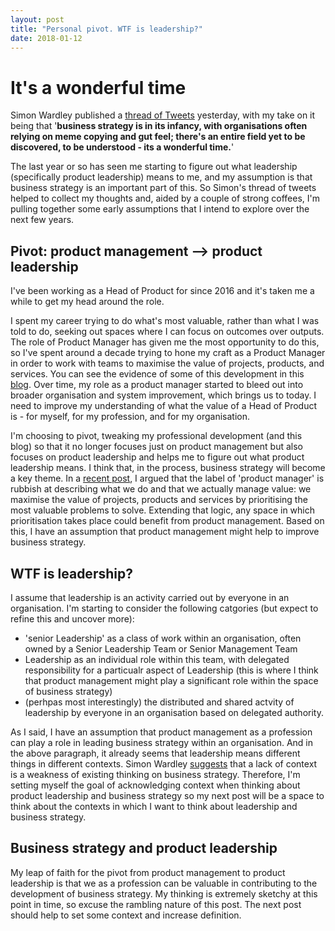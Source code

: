 ```yaml
---
layout: post
title: "Personal pivot. WTF is leadership?"
date: 2018-01-12
---
```


# It's a wonderful time

Simon Wardley published a [thread of Tweets](https://twitter.com/swardley/status/951536659736203264) yesterday, with my take on it being that '**business strategy is in its infancy, with organisations often relying on meme copying and gut feel; there's an entire field yet to be discovered, to be understood - its a wonderful time.**'

The last year or so has seen me starting to figure out what leadership (specifically product leadership) means to me, and my assumption is that business strategy is an important part of this. So Simon's thread of tweets helped to collect my thoughts and, aided by a couple of strong coffees, I'm pulling together some early assumptions that I intend to explore over the next few years.

## Pivot: product management --> product leadership

I've been working as a Head of Product for since 2016 and it's taken me a while to get my head around the role.

I spent my career trying to do what's most valuable, rather than what I was told to do, seeking out spaces where I can focus on outcomes over outputs. The role of Product Manager has given me the most opportunity to do this, so I've spent around a decade trying to hone my craft as a Product Manager in order to work with teams to maximise the value of projects, products, and services. You can see the evidence of some of this development in this [blog](http://scottcolfer.com/). Over time, my role as a product manager started to bleed out into broader organisation and system improvement, which brings us to today. I need to improve my understanding of what the value of a Head of Product is - for myself, for my profession, and for my organisation.

I'm choosing to pivot, tweaking my professional development (and this blog) so that it no longer focuses just on product management but also focuses on product leadership and helps me to figure out what product leadership means. I think that, in the process, business strategy will become a key theme. In a [recent post](http://scottcolfer.com/2017/09/17/value-manager.html), I argued that the label of 'product manager' is rubbish at describing what we do and that we actually manage value: we maximise the value of projects, products and services by prioritising the most valuable problems to solve. Extending that logic, any space in which prioritisation takes place could benefit from product management. Based on this, I have an assumption that product management might help to improve business strategy.

## WTF is leadership?

I assume that leadership is an activity carried out by everyone in an organisation. I'm starting to consider the following catgories (but expect to refine this and uncover more):
- 'senior Leadership' as a class of work within an organisation, often owned by a Senior Leadership Team or Senior Management Team
- Leadership as an individual role within this team, with delegated responsibility for a particualr aspect of Leadership (this is where I think that product management might play a significant role within the space of business strategy)
- (perhpas most interestingly) the distributed and shared actvity of leadership by everyone in an organisation based on delegated authority.

As I said, I have an assumption that product management as a profession can play a role in leading business strategy within an organisation. And in the above paragraph, it already seems that leadership means different things in different contexts. Simon Wardley [suggests](https://twitter.com/swardley/status/951541665294057472) that a lack of context is a weakness of existing thinking on business strategy. Therefore, I'm setting myself the goal of acknowledging context when thinking about product leadership and business strategy so my next post will be a space to think about the contexts in which I want to think about leadership and business strategy.

## Business strategy and product leadership

My leap of faith for the pivot from product management to product leadership is that we as a profession can be valuable in contributing to the development of business strategy. My thinking is extremely sketchy at this point in time, so excuse the rambling nature of this post. The next post should help to set some context and increase definition.

